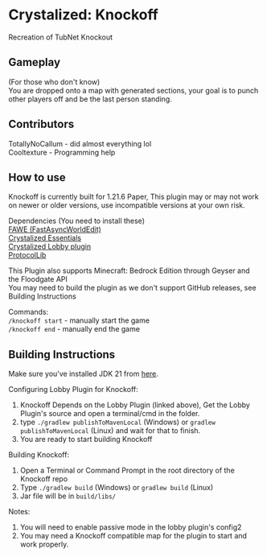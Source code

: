 # Crystalized: Knockoff
Recreation of TubNet Knockout

## Gameplay
(For those who don't know) <br>
You are dropped onto a map with generated sections, your goal is to punch other players off and be the last person standing.

## Contributors
TotallyNoCallum - did almost everything lol <br>
Cooltexture - Programming help

## How to use
Knockoff is currently built for 1.21.6 Paper, This plugin may or may not work on newer or older versions, use incompatible versions at your own risk.

Dependencies (You need to install these) <br>
[FAWE (FastAsyncWorldEdit)](https://www.spigotmc.org/resources/fastasyncworldedit.13932/) <br>
[Crystalized Essentials](https://github.com/Project-Crystalized/crystalized-essentials) <br>
[Crystalized Lobby plugin](https://github.com/Project-Crystalized/lobby_plugin) <br>
[ProtocolLib](https://www.spigotmc.org/resources/protocollib.1997/) <br>

This Plugin also supports Minecraft: Bedrock Edition through Geyser and the Floodgate API <br>
You may need to build the plugin as we don't support GitHub releases, see Building Instructions <br>

Commands: <br>
`/knockoff start` - manually start the game <br>
`/knockoff end` - manually end the game <br>

## Building Instructions
Make sure you've installed JDK 21 from [here](https://www.oracle.com/java/technologies/javase/jdk21-archive-downloads.html). <br>

Configuring Lobby Plugin for Knockoff:
1. Knockoff Depends on the Lobby Plugin (linked above), Get the Lobby Plugin's source and open a terminal/cmd in the folder. <br>
2. type `./gradlew publishToMavenLocal` (Windows) or `gradlew publishToMavenLocal` (Linux) and wait for that to finish.
3. You are ready to start building Knockoff

Building Knockoff:
1. Open a Terminal or Command Prompt in the root directory of the Knockoff repo
2. Type `./gradlew build` (Windows) or `gradlew build` (Linux)
3. Jar file will be in `build/libs/`

Notes:
1. You will need to enable passive mode in the lobby plugin's config2
2. You may need a Knockoff compatible map for the plugin to start and work properly.
